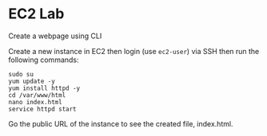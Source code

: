 # EC2 Lab
Create a webpage using CLI

Create a new instance in EC2 then login (use `ec2-user`) via SSH then run the following commands:
```
sudo su
yum update -y
yum install httpd -y
cd /var/www/html
nano index.html
service httpd start
```

Go the public URL of the instance to see the created file, index.html.
